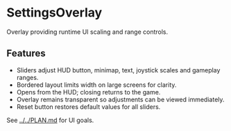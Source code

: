 # SettingsOverlay

Overlay providing runtime UI scaling and range controls.

## Features

- Sliders adjust HUD button, minimap, text, joystick scales and gameplay ranges.
- Bordered layout limits width on large screens for clarity.
- Opens from the HUD; closing returns to the game.
- Overlay remains transparent so adjustments can be viewed immediately.
- Reset button restores default values for all sliders.

See [../../PLAN.md](../../PLAN.md) for UI goals.
